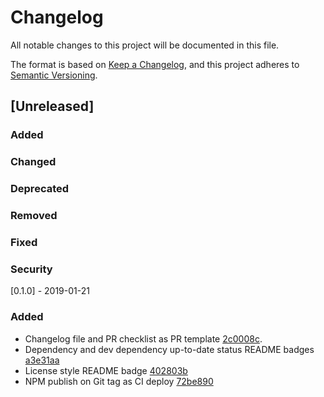 # Changelog
All notable changes to this project will be documented in this file.

The format is based on [Keep a Changelog](https://keepachangelog.com/en/1.0.0/),
and this project adheres to [Semantic Versioning](https://semver.org/spec/v2.0.0.html).

## [Unreleased]
### Added
### Changed
### Deprecated
### Removed
### Fixed
### Security

[0.1.0] - 2019-01-21
### Added
- Changelog file and PR checklist as PR template [2c0008c](https://github.com/rcieoktgieke/react-ring-spinner/commit/2c0008c7f6f753a87e1e381a144059652dba6c1e).
- Dependency and dev dependency up-to-date status README badges [a3e31aa](https://github.com/rcieoktgieke/react-ring-spinner/commit/a3e31aa6999e9a5f027358660265962f102bcd17)
- License style README badge [402803b](https://github.com/rcieoktgieke/react-ring-spinner/commit/402803b71b6f89c18999d418ac813d1143859d07)
- NPM publish on Git tag as CI deploy [72be890](https://github.com/rcieoktgieke/react-ring-spinner/commit/72be8909156edb05716578dd9be696b41176e091)
